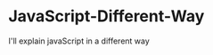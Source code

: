                                                                               
# JavaScript-Different-Way
I'll explain javaScript in a different way       
  









